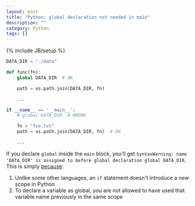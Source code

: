 ```yaml
---
layout: post
title: "Python: global declaration not needed in main"
description: ""
category: Python
tags: []
---
```

{% include JB/setup %}

```python
DATA_DIR = "./data"

def func(fn):
    global DATA_DIR  # OK

    path = os.path.join(DATA_DIR, fn)

    ...

if __name__ == '__main__':
    # global DATA_DIR  # WRONG

    fn = "foo.txt"
    path = os.path.join(DATA_DIR, fn)  # OK

    ...
```

If you declare `global` inside the `main` block, you'll get `SyntaxWarning: name 'DATA_DIR' is assigned to before global declaration global DATA_DIR`. This is simply [because](https://stackoverflow.com/a/20785053):

1. Unlike some other languages, an `if` statement doesn't introduce a new scope in Python
2. To declare a variable as global, you are not allowed to have used that variable name previously in the same scope